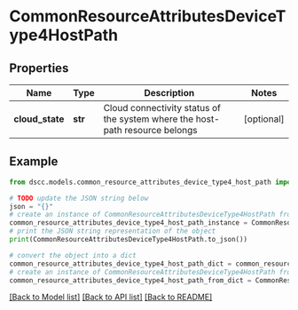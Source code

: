 # CommonResourceAttributesDeviceType4HostPath


## Properties

Name | Type | Description | Notes
------------ | ------------- | ------------- | -------------
**cloud_state** | **str** | Cloud connectivity status of the system where the host-path resource belongs | [optional] 

## Example

```python
from dscc.models.common_resource_attributes_device_type4_host_path import CommonResourceAttributesDeviceType4HostPath

# TODO update the JSON string below
json = "{}"
# create an instance of CommonResourceAttributesDeviceType4HostPath from a JSON string
common_resource_attributes_device_type4_host_path_instance = CommonResourceAttributesDeviceType4HostPath.from_json(json)
# print the JSON string representation of the object
print(CommonResourceAttributesDeviceType4HostPath.to_json())

# convert the object into a dict
common_resource_attributes_device_type4_host_path_dict = common_resource_attributes_device_type4_host_path_instance.to_dict()
# create an instance of CommonResourceAttributesDeviceType4HostPath from a dict
common_resource_attributes_device_type4_host_path_from_dict = CommonResourceAttributesDeviceType4HostPath.from_dict(common_resource_attributes_device_type4_host_path_dict)
```
[[Back to Model list]](../README.md#documentation-for-models) [[Back to API list]](../README.md#documentation-for-api-endpoints) [[Back to README]](../README.md)


